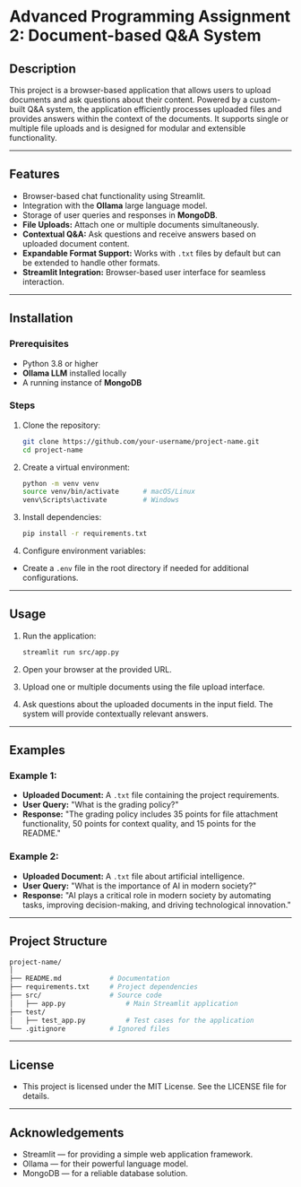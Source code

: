 # Advanced Programming Assignment 2: Document-based Q&A System

## Description
This project is a browser-based application that allows users to upload documents and ask questions about their content. Powered by a custom-built Q&A system, the application efficiently processes uploaded files and provides answers within the context of the documents. It supports single or multiple file uploads and is designed for modular and extensible functionality.

---

## Features
- Browser-based chat functionality using Streamlit.
- Integration with the **Ollama** large language model.
- Storage of user queries and responses in **MongoDB**.
- **File Uploads:** Attach one or multiple documents simultaneously.
- **Contextual Q&A:** Ask questions and receive answers based on uploaded document content.
- **Expandable Format Support:** Works with `.txt` files by default but can be extended to handle other formats.
- **Streamlit Integration:** Browser-based user interface for seamless interaction.

---

## Installation

### Prerequisites
- Python 3.8 or higher
- **Ollama LLM** installed locally 
- A running instance of **MongoDB** 

### Steps

1. Clone the repository:
   ```bash
   git clone https://github.com/your-username/project-name.git
   cd project-name
   ```

2. Create a virtual environment:
   ```bash
   python -m venv venv
   source venv/bin/activate      # macOS/Linux
   venv\Scripts\activate         # Windows
   ```

3. Install dependencies:
   ```bash
   pip install -r requirements.txt
   ```

4. Configure environment variables:
- Create a `.env` file in the root directory if needed for additional configurations.

---

## Usage

1. Run the application:
   ```bash
   streamlit run src/app.py
   ```

2. Open your browser at the provided URL.

3. Upload one or multiple documents using the file upload interface.

4. Ask questions about the uploaded documents in the input field. The system will provide contextually relevant answers.

---

## Examples

### Example 1:
- **Uploaded Document:** A `.txt` file containing the project requirements.
- **User Query:** "What is the grading policy?"
- **Response:** "The grading policy includes 35 points for file attachment functionality, 50 points for context quality, and 15 points for the README."

### Example 2:
- **Uploaded Document:** A `.txt` file about artificial intelligence.
- **User Query:** "What is the importance of AI in modern society?"
- **Response:** "AI plays a critical role in modern society by automating tasks, improving decision-making, and driving technological innovation."

---

## Project Structure
```bash
project-name/
│
├── README.md            # Documentation
├── requirements.txt     # Project dependencies
├── src/                 # Source code
│   ├── app.py               # Main Streamlit application
├── test/                 
│   ├── test_app.py          # Test cases for the application
└── .gitignore           # Ignored files
```

---

## License
- This project is licensed under the MIT License. See the LICENSE file for details.

---

## Acknowledgements
- Streamlit — for providing a simple web application framework.
- Ollama — for their powerful language model.
- MongoDB — for a reliable database solution.

